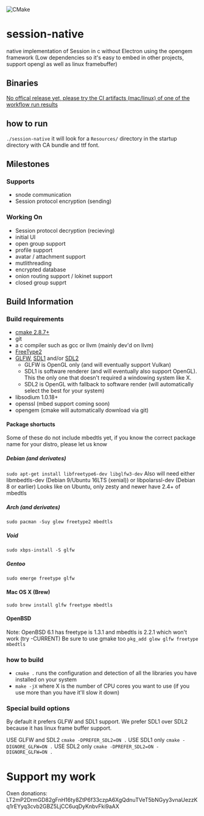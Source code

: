 ![CMake](https://github.com/odilitime/session-native/workflows/CMake/badge.svg)
# session-native
native implementation of Session in c without Electron using the opengem framework (Low dependencies so it's easy to embed in other projects, support opengl as well as linux framebuffer)

## Binaries
[No offical release yet, please try the CI artifacts (mac/linux) of one of the workflow run results](https://github.com/odilitime/session-native/actions?query=workflow%3ACMake)

## how to run

`./session-native`
it will look for a `Resources/` directory in the startup directory with CA bundle and ttf font.

## Milestones

### Supports

- snode communication
- Session protocol encryption (sending)

### Working On
- Session protocol decryption (recieving)
- initial UI
- open group support
- profile support
- avatar / attachment support
- mutlithreading
- encrypted database
- onion routing support / lokinet support
- closed group supprt

## Build Information

### Build requirements

- [cmake 2.8.7+](https://cmake.org/)
- git
- a c compiler such as gcc or llvm (mainly dev'd on llvm)
- [FreeType2](https://www.freetype.org/)
- [GLFW](https://www.glfw.org/), [SDL1](https://www.libsdl.org/download-1.2.php) and/or [SDL2](https://www.libsdl.org/download-2.0.php)
   - GLFW is OpenGL only (and will eventually support Vulkan)
   - SDL1 is software renderer (and will eventually also support OpenGL). This the only one that doesn't required a windowing system like X.
   - SDL2 is OpenGL with fallback to software render (will automatically select the best for your system)
- libsodium 1.0.18+
- openssl (mbed support coming soon)
- opengem (cmake will automatically download via git)

#### Package shortucts
Some of these do not include mbedtls yet, if you know the correct package name for your distro, please let us know

##### Debian (and derivates)
`sudo apt-get install libfreetype6-dev libglfw3-dev`
Also will need either libmbedtls-dev (Debian 9/Ubuntu 16LTS (xenial)) or libpolarssl-dev (Debian 8 or earlier)
Looks like on Ubuntu, only zesty and newer have 2.4+ of mbedtls

##### Arch (and derivates)
`sudo pacman -Suy glew freetype2 mbedtls`

##### Void
`sudo xbps-install -S glfw`

##### Gentoo
`sudo emerge freetype glfw`

#### Mac OS X (Brew)
`sudo brew install glfw freetype mbedtls`

#### OpenBSD
Note: OpenBSD 6.1 has freetype is 1.3.1 and mbedtls is 2.2.1 which won't work (try -CURRENT)
Be sure to use gmake too
`pkg_add glew glfw freetype mbedtls`


### how to build

- `cmake .` runs the configuration and detection of all the libraries you have installed on your system
- `make -jX` where X is the number of CPU cores you want to use (if you use more than you have it'll slow it down)

### Special build options

By default it prefers GLFW and SDL1 support. We prefer SDL1 over SDL2 because it has linux frame buffer support.

USE GLFW and SDL2 `cmake -DPREFER_SDL2=ON .`
USE SDL1 only `cmake -DIGNORE_GLFW=ON .`
USE SDL2 only `cmake -DPREFER_SDL2=ON -DIGNORE_GLFW=ON .`

# Support my work

Oxen donations:
LT2mP2DrmGD82gFnH16ty8ZtP6f33czpA6XgQdnuTVeT5bNGyy3vnaUezzKq1rEYyq3cvb2GBZ5LjCC6uqDyKnbvFki9aAX
